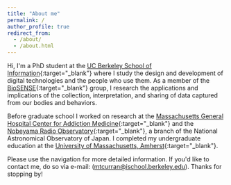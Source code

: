 ```yaml
---
title: "About me"
permalink: /
author_profile: true
redirect_from: 
  - /about/
  - /about.html
---
```


Hi, I'm a PhD student at the [UC Berkeley School of Information](http://www.ischool.berkeley.edu/){:target="_blank"} where I study the design and development of digital technologies and the people who use them. As a member of the [BioSENSE](http://biosense.berkeley.edu/){:target="_blank"} group, I research the applications and implications of the collection, interpretation, and sharing of data captured from our bodies and behaviors.

Before graduate school I worked on research at the [Massachusetts General Hospital Center for Addiction Medicine](http://www.mghaddictionmedicine.com/){:target="_blank"} and the [Nobeyama Radio Observatory](http://www.nro.nao.ac.jp/en/){:target="_blank"}, a branch of the National Astronomical Observatory of Japan. I completed my undergraduate education at the [University of Massachusetts, Amherst](http://www.umass.edu/){:target="_blank"}.

Please use the navigation for more detailed information. If you'd like to contact me, do so via e-mail: ([mtcurran@ischool.berkeley.edu](mailto:mtcurran@ischool.berkeley.edu)). Thanks for stopping by!